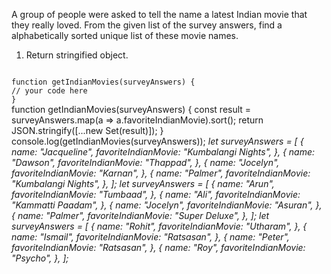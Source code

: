 A group of people were asked to tell the name a latest Indian movie that they really loved. From the given list of the survey answers, find a alphabetically sorted unique list of these movie names.


1. Return stringified object.

<Editor lang="javascript" type="exercise" testMode="multipleInput">
<code>
function getIndianMovies(surveyAnswers) {
// your code here
}
</code>

<solution>
function getIndianMovies(surveyAnswers) {
  const result = surveyAnswers.map(a => a.favoriteIndianMovie).sort();
  return JSON.stringify([...new Set(result)]);
}
</solution>

<testcases>
<caller>
console.log(getIndianMovies(surveyAnswers));
</caller>
<testcase>
<i>
let surveyAnswers = [
  {
    name: "Jacqueline",
    favoriteIndianMovie: "Kumbalangi Nights",
  },
  {
    name: "Dawson",
    favoriteIndianMovie: "Thappad",
  },
  {
    name: "Jocelyn",
    favoriteIndianMovie: "Karnan",
  },
  {
    name: "Palmer",
    favoriteIndianMovie: "Kumbalangi Nights",
  },
];
</i>
</testcase>
<testcase>
<i>
let surveyAnswers = [
  {
    name: "Arun",
    favoriteIndianMovie: "Tumbaad",
  },
  {
    name: "Ali",
    favoriteIndianMovie: "Kammatti Paadam",
  },
  {
    name: "Jocelyn",
    favoriteIndianMovie: "Asuran",
  },
  {
    name: "Palmer",
    favoriteIndianMovie: "Super Deluxe",
  },
];
</i>
</testcase>
<testcase>
<i>
let surveyAnswers = [
  {
    name: "Rohit",
    favoriteIndianMovie: "Utharam",
  },
  {
    name: "Ismail",
    favoriteIndianMovie: "Ratsasan",
  },
  {
    name: "Peter",
    favoriteIndianMovie: "Ratsasan",
  },
  {
    name: "Roy",
    favoriteIndianMovie: "Psycho",
  },
];
</i>
</testcase>
</testcases>
</Editor>